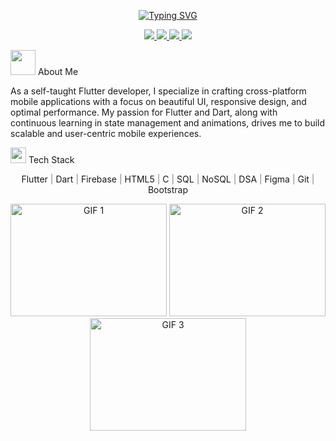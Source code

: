 <div align="center">

[![Typing SVG](https://readme-typing-svg.herokuapp.com?font=Fira+Code&weight=600&size=24&duration=3000&pause=1000&color=808080&center=true&vCenter=true&random=false&width=600&lines=Flutter+Developer+%F0%9F%90%A6;UI/UX+Designer+%F0%9F%8E%A8;Crafting+Digital+Experiences+%E2%9C%A8;Building+the+Future+%F0%9F%8C%9F)](https://git.io/typing-svg)
</div>

<p align="center">
  </a>
    <a href="https://abhiram-ks.github.io/PersonalWebsite/" target="_blank">
    <img src="https://img.shields.io/badge/Portfolio-red?style=flat-square&logo=linkedin" />
  </a>
  <a href="https://www.linkedin.com/in/abhiramks0001/" target="_blank">
    <img src="https://img.shields.io/badge/LinkedIn-blue?style=flat-square&logo=linkedin" />
  </a>
  <a href="https://drive.google.com/file/d/1IQ8SIxxyMf3Xed8Z6nXR4WoMavFgnLtN/view?usp=sharing" target="_blank">
    <img src="https://img.shields.io/badge/Resume-green?style=flat-square&logo=linkedin" />
  </a>
    <a href="https://leetcode.com/u/_abhiramks/" target="_blank">
    <img src="https://img.shields.io/badge/Leetcode-grey?style=flat-square&logo=linkedin" />
  </a>
</p>


<p> <img src="https://media.giphy.com/media/WUlplcMpOCEmTGBtBW/giphy.gif" width="40">   About Me </p>
<p> As a self-taught Flutter developer, I specialize in crafting cross-platform mobile applications with a focus on beautiful UI, responsive design, and optimal performance. My passion for Flutter and Dart, along with continuous learning in state management and animations, drives me to build scalable and user-centric mobile experiences. </p>

<p> <img src="https://media2.giphy.com/media/QssGEmpkyEOhBCb7e1/giphy.gif?cid=ecf05e47a0n3gi1bfqntqmob8g9aid1oyj2wr3ds3mg700bl&rid=giphy.gif" width="25">   Tech Stack  </p>

<p align="center">
  Flutter <span style="color: grey;">|</span> Dart <span style="color: grey;">|</span> Firebase <span style="color: grey;">|</span> HTML5 
  <span style="color: grey;">|</span> C <span style="color: grey;">|</span> SQL <span style="color: grey;">|</span> NoSQL <span style="color: grey;">|</span> DSA 
  <span style="color: grey;">|</span> Figma <span style="color: grey;">|</span> Git 
  <span style="color: grey;">|</span> Bootstrap <span style="color: grey;">
</p>





<p align="center">
  <img alt="GIF 1" width="250px" height="180px" src="https://media1.giphy.com/media/qgQUggAC3Pfv687qPC/giphy.gif" />
  <img alt="GIF 2" width="250px" height="180px" src="https://miro.medium.com/max/875/1*Urc28sbnORGOW5oyohQ06g.gif" />
  <img alt="GIF 3" width="250px" height="180px" src="https://raw.githubusercontent.com/SP-XD/SP-XD/main/images/dev-working_rounded.gif" />
</p>



